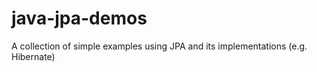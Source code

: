 # java-jpa-demos
A collection of simple examples using JPA and its implementations (e.g. Hibernate)

